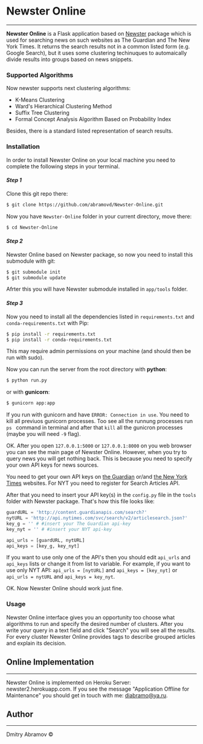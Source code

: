 # Newster Online
---
**Newster Online** is a Flask application based on [Newster](https://github.com/abramovd/Newster) package which is used for searching news on such websites as The Guardian and The New York Times. It returns the search results not in a common listed form (e.g. Google Search), but it uses some clustering techinuques to automaically divide results into groups based on news snippets.


### Supported Algorithms

Now newster supports next clustering algorithms:

* K-Means Clustering
* Ward's Hierarchical Clustering Method
* Suffix Tree Clustering
* Formal Concept Analysis Algorithm Based on Probability Index

Besides, there is a standard listed representation of search results.

### Installation

In order to install Newster Online on your local machine you need to complete the following steps in your terminal.

#### _Step 1_

Clone this git repo there:

```sh
$ git clone https://github.com/abramovd/Newster-Online.git
```
Now you have ```Newster-Online``` folder in your current directory, move there:
```sh
$ cd Newster-Online
```

#### _Step 2_

Newster Online based on Newster package, so now you need to install this submodule with git:
```sh
$ git submodule init
$ git submodule update
```
Afrter this you will have Newster submodule installed in ```app/tools``` folder.

#### _Step 3_

Now you need to install all the dependencies listed in ```requirements.txt``` and ```conda-requirements.txt``` with Pip:

```sh
$ pip install -r requirements.txt
$ pip install -r conda-requirements.txt
```

This may require admin permissions on your machine (and should then be run with sudo).

Now you can run the server from the root directory with **python**:

```sh
$ python run.py
```

or with **gunicorn**:
```sh
$ gunicorn app:app
```

If you run with gunicorn and have ```ERROR: Connection in use```. You need to kill all previuos gunicorn processes. Too see all the runnung processes run ```ps ``` command in terminal and after that ```kill``` all the gunicron processes (maybe you will need ```-9``` flag).

OK. After you open ```127.0.0.1:5000``` or ```127.0.0.1:8000``` on you web browser you can see the main page of Newster Online. However, when you try to query news you will get nothing back. This is because you need to specify your own API keys for news sources.

You need to get your own API keys on [the Guardian](http://open-platform.theguardian.com/access/) or/and [the New York Times](http://developer.nytimes.com/docs/reference/keys) websites. For NYT you need to register for Search Articles API.

After that you need to insert your API key(s) in the ```config.py``` file in the ```tools``` folder with Newster package. That's how this file looks like:

```python
guardURL = 'http://content.guardianapis.com/search?'
nytURL = 'http://api.nytimes.com/svc/search/v2/articlesearch.json?'
key_g = '' # #insert your The Guardian api-key
key_nyt = '' # #insert your NYT api-key

api_urls = [guardURL, nytURL]
api_keys = [key_g, key_nyt] 
```

If you want to use only one of the API's then you should edit ```api_urls``` and ```api_keys``` lists or change it from list to variable. For example, if you want to use only NYT API: ```api_urls = [nytURL]``` and ```api_keys = [key_nyt]``` or ```api_urls = nytURL``` and ```api_keys = key_nyt```.

OK. Now Newster Online should work just fine.

### Usage

Newster Online interface gives you an opportunity too choose what algorithms to run and specify the desired number of clusters. After you write your query in a text field and click "Search" you will see all the results. For every cluster Newster Online provides tags to describe grouped articles and explain its decision.

## Online Implementation
---
Newster Online is implemented on Heroku Server: newster2.herokuapp.com. If you see the message "Application Offline for Maintenance" you should get in touch with me: diabramo@ya.ru.

## Author
---
Dmitry Abramov &copy;